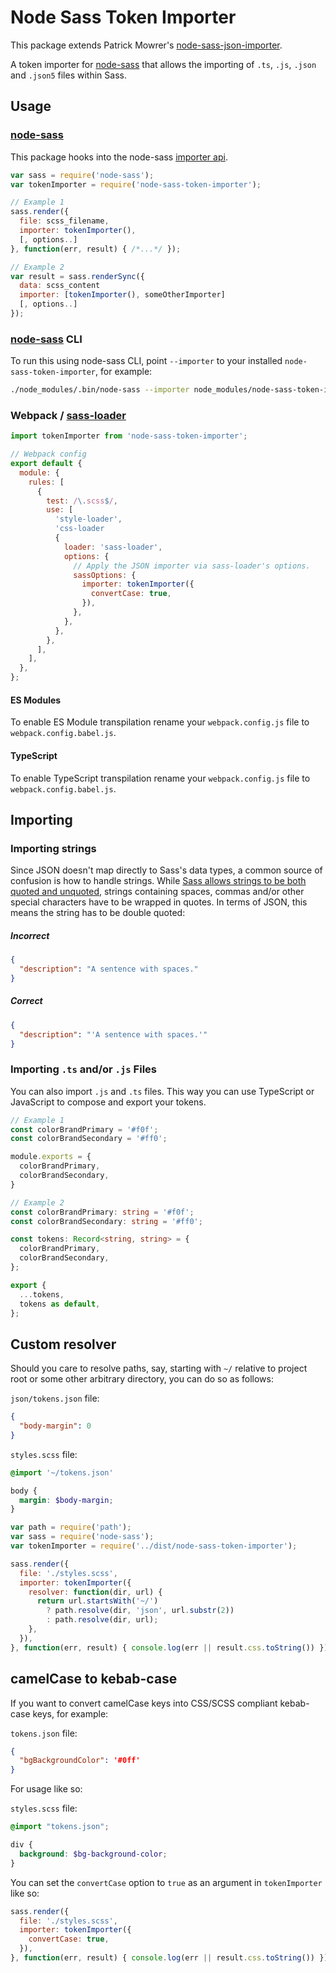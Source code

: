 # Node Sass Token Importer

This package extends Patrick Mowrer's [node-sass-json-importer](https://github.com/pmowrer/node-sass-json-importer).

A token importer for [node-sass](https://github.com/sass/node-sass) that allows the importing of `.ts`, `.js`, `.json` and `.json5` files within Sass.

## Usage
### [node-sass](https://github.com/sass/node-sass)
This package hooks into the node-sass [importer api](https://github.com/sass/node-sass#importer--v200---experimental).

```javascript
var sass = require('node-sass');
var tokenImporter = require('node-sass-token-importer');

// Example 1
sass.render({
  file: scss_filename,
  importer: tokenImporter(),
  [, options..]
}, function(err, result) { /*...*/ });

// Example 2
var result = sass.renderSync({
  data: scss_content
  importer: [tokenImporter(), someOtherImporter]
  [, options..]
});
```

### [node-sass](https://github.com/sass/node-sass) CLI

To run this using node-sass CLI, point `--importer` to your installed `node-sass-token-importer`, for example:

```sh
./node_modules/.bin/node-sass --importer node_modules/node-sass-token-importer/dist/cli.js --recursive ./src --output ./dist
```

### Webpack / [sass-loader](https://github.com/jtangelder/sass-loader)

```javascript
import tokenImporter from 'node-sass-token-importer';

// Webpack config
export default {
  module: {
    rules: [
      {
        test: /\.scss$/,
        use: [
          'style-loader',
          'css-loader
          {
            loader: 'sass-loader',
            options: {
              // Apply the JSON importer via sass-loader's options.
              sassOptions: {
                importer: tokenImporter({
                  convertCase: true,
                }),
              },
            },
          },
        },
      ],
    ],
  },
};
```

#### ES Modules
To enable ES Module transpilation rename your `webpack.config.js` file to `webpack.config.babel.js`.

#### TypeScript
To enable TypeScript transpilation rename your `webpack.config.js` file to `webpack.config.babel.js`.

## Importing

### Importing strings
Since JSON doesn't map directly to Sass's data types, a common source of confusion is how to handle strings. While [Sass allows strings to be both quoted and unquoted](http://sass-lang.com/documentation/file.SASS_REFERENCE.html#sass-script-strings), strings containing spaces, commas and/or other special characters have to be wrapped in quotes. In terms of JSON, this means the string has to be double quoted:

##### Incorrect
```json
{
  "description": "A sentence with spaces."
}
```

##### Correct
```json
{
  "description": "'A sentence with spaces.'"
}
```

### Importing `.ts` and/or `.js` Files

You can also import `.js` and `.ts` files. This way you can use TypeScript or JavaScript to compose and export your tokens.

```javascript
// Example 1
const colorBrandPrimary = '#f0f';
const colorBrandSecondary = '#ff0';

module.exports = {
  colorBrandPrimary,
  colorBrandSecondary,
}
```

```typescript
// Example 2
const colorBrandPrimary: string = '#f0f';
const colorBrandSecondary: string = '#ff0';

const tokens: Record<string, string> = {
  colorBrandPrimary,
  colorBrandSecondary,
};

export {
  ...tokens,
  tokens as default,
};
```

## Custom resolver

Should you care to resolve paths, say, starting with `~/` relative to project root or some other arbitrary directory, you can do so as follows:

`json/tokens.json` file:

```json
{
  "body-margin": 0
}
```

`styles.scss` file:

```scss
@import '~/tokens.json'

body {
  margin: $body-margin;
}
```

```js
var path = require('path');
var sass = require('node-sass');
var tokenImporter = require('../dist/node-sass-token-importer');

sass.render({
  file: './styles.scss',
  importer: tokenImporter({
    resolver: function(dir, url) {
      return url.startsWith('~/')
        ? path.resolve(dir, 'json', url.substr(2))
        : path.resolve(dir, url);
    },
  }),
}, function(err, result) { console.log(err || result.css.toString()) });
```

## camelCase to kebab-case

If you want to convert camelCase keys into CSS/SCSS compliant kebab-case keys, for example:

`tokens.json` file:

```json
{
  "bgBackgroundColor": '#0ff'
}
```

For usage like so:

`styles.scss` file:

```scss
@import "tokens.json";

div {
  background: $bg-background-color;
}
```

You can set the `convertCase` option to `true` as an argument in `tokenImporter` like so:

```javascript
sass.render({
  file: './styles.scss',
  importer: tokenImporter({
    convertCase: true,
  }),
}, function(err, result) { console.log(err || result.css.toString()) });
```
